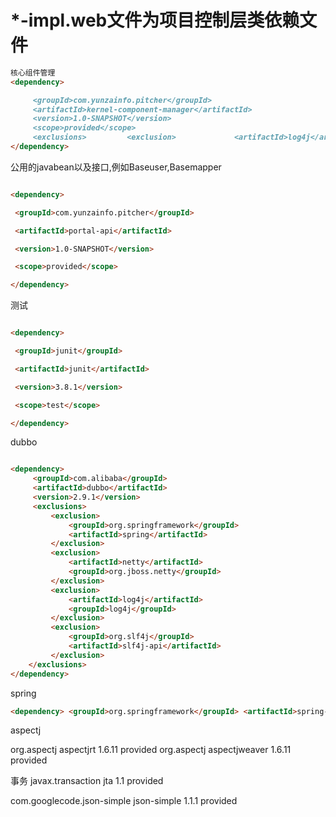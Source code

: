 # \*-impl.web文件为项目控制层类依赖文件

```markdown
核心组件管理
<dependency>

     <groupId>com.yunzainfo.pitcher</groupId>
     <artifactId>kernel-component-manager</artifactId>
     <version>1.0-SNAPSHOT</version>
     <scope>provided</scope>
     <exclusions>         <exclusion>             <artifactId>log4j</artifactId>             <groupId>log4j</groupId>         </exclusion>         <exclusion>             <artifactId>slf4j-log4j12</artifactId>             <groupId>org.slf4j</groupId>         </exclusion>    </exclusions>
</dependency>

```

公用的javabean以及接口,例如Baseuser,Basemapper

```markdown

<dependency>

 <groupId>com.yunzainfo.pitcher</groupId>

 <artifactId>portal-api</artifactId>

 <version>1.0-SNAPSHOT</version>

 <scope>provided</scope>

</dependency>

```

测试

```markdown

<dependency>

 <groupId>junit</groupId>

 <artifactId>junit</artifactId>

 <version>3.8.1</version>

 <scope>test</scope>

</dependency>
```
dubbo
```markdown

<dependency>
     <groupId>com.alibaba</groupId>
     <artifactId>dubbo</artifactId>
     <version>2.9.1</version>
     <exclusions>
         <exclusion>
             <groupId>org.springframework</groupId>
             <artifactId>spring</artifactId>
         </exclusion>
         <exclusion>
             <artifactId>netty</artifactId>
             <groupId>org.jboss.netty</groupId>
         </exclusion>
         <exclusion>
             <artifactId>log4j</artifactId>
             <groupId>log4j</groupId>
         </exclusion>
         <exclusion>
             <groupId>org.slf4j</groupId>
             <artifactId>slf4j-api</artifactId>
         </exclusion>
    </exclusions>
</dependency>
```
spring
```markdown
<dependency> <groupId>org.springframework</groupId> <artifactId>spring-aop</artifactId> <scope>provided</scope></dependency><dependency> <groupId>org.springframework</groupId> <artifactId>spring-aspects</artifactId> <scope>provided</scope></dependency><dependency> <groupId>org.springframework</groupId> <artifactId>spring-core</artifactId> <scope>provided</scope></dependency><dependency> <groupId>org.springframework</groupId> <artifactId>spring-beans</artifactId> <scope>provided</scope></dependency><dependency> <groupId>org.springframework</groupId> <artifactId>spring-context</artifactId> <scope>provided</scope></dependency><dependency> <groupId>org.springframework</groupId> <artifactId>spring-context-support</artifactId> <scope>provided</scope></dependency><dependency> <groupId>org.springframework</groupId> <artifactId>spring-expression</artifactId> <scope>provided</scope></dependency><dependency> <groupId>org.springframework</groupId> <artifactId>spring-instrument</artifactId> <scope>provided</scope></dependency><dependency> <groupId>org.springframework</groupId> <artifactId>spring-jdbc</artifactId> <scope>provided</scope></dependency><dependency> <groupId>org.springframework</groupId> <artifactId>spring-orm</artifactId> <scope>provided</scope></dependency><dependency> <groupId>org.springframework</groupId> <artifactId>spring-oxm</artifactId> <scope>provided</scope></dependency><dependency> <groupId>org.springframework</groupId> <artifactId>spring-test</artifactId> <scope>provided</scope></dependency><dependency> <groupId>org.springframework</groupId> <artifactId>spring-tx</artifactId> <scope>provided</scope></dependency><dependency> <groupId>org.springframework</groupId> <artifactId>spring-web</artifactId> <scope>provided</scope></dependency><dependency> <groupId>org.springframework</groupId> <artifactId>spring-webmvc</artifactId> <scope>provided</scope></dependency>

```
aspectj

<dependency> <groupId>org.aspectj</groupId> <artifactId>aspectjrt</artifactId> <version>1.6.11</version> <scope>provided</scope></dependency><dependency> <groupId>org.aspectj</groupId> <artifactId>aspectjweaver</artifactId> <version>1.6.11</version> <scope>provided</scope></dependency>

事务
<dependency> <groupId>javax.transaction</groupId> <artifactId>jta</artifactId> <version>1.1</version> <scope>provided</scope></dependency>

<dependency> <groupId>com.googlecode.json-simple</groupId> <artifactId>json-simple</artifactId> <version>1.1.1</version> <scope>provided</scope></dependency>



